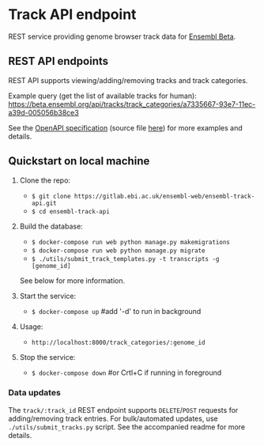 # Track API endpoint

REST service providing genome browser track data for [Ensembl Beta](https://beta.ensembl.org).

## REST API endpoints

REST API supports viewing/adding/removing tracks and track categories.

Example query (get the list of available tracks for human): https://beta.ensembl.org/api/tracks/track_categories/a7335667-93e7-11ec-a39d-005056b38ce3

See the [OpenAPI specification](https://editor.swagger.io/?url=https://raw.githubusercontent.com/Ensembl/ensembl-web-track-api/refs/heads/dev/ensembl-track-api.openapi.yaml) (source file [here](https://github.com/Ensembl/ensembl-web-track-api/blob/dev/ensembl-track-api.openapi.yaml)) for more examples and details.

## Quickstart on local machine

1. Clone the repo:

    - `$ git clone https://gitlab.ebi.ac.uk/ensembl-web/ensembl-track-api.git`
    - `$ cd ensembl-track-api`

2. Build the database:

    - `$ docker-compose run web python manage.py makemigrations`
    - `$ docker-compose run web python manage.py migrate`
    - `$ ./utils/submit_track_templates.py -t transcripts -g [genome_id]`

    See below for more information.

3. Start the service:

    - `$ docker-compose up` #add '-d' to run in background

4. Usage:

    - `http://localhost:8000/track_categories/:genome_id`

5. Stop the service:
    - `$ docker-compose down` #or Crtl+C if running in foreground

### Data updates

The `track/:track_id` REST endpoint supports `DELETE`/`POST` requests for adding/removing track entries. 
For bulk/automated updates, use `./utils/submit_tracks.py` script. See the accompanied readme for more details.


